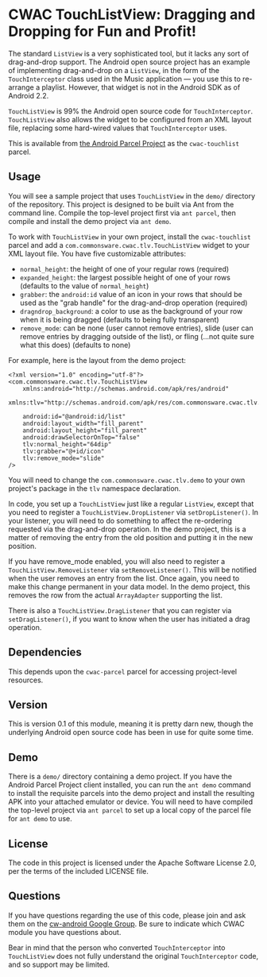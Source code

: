 CWAC TouchListView: Dragging and Dropping for Fun and Profit!
=========================================================
The standard `ListView` is a very sophisticated tool, but it
lacks any sort of drag-and-drop support. The Android open
source project has an example of implementing drag-and-drop
on a `ListView`, in the form of the `TouchInterceptor` class
used in the Music application &mdash; you use this to re-arrange
a playlist. However, that widget is not in the Android SDK
as of Android 2.2.

`TouchListView` is 99% the Android open source code for
`TouchInterceptor`. `TouchListView` also allows the widget
to be configured from an XML layout file, replacing some
hard-wired values that `TouchInterceptor` uses.

This is available from [the Android Parcel Project](http://andparcel.com) as the
`cwac-touchlist` parcel.

Usage
-----
You will see a sample project that uses `TouchListView` in the
`demo/` directory of the repository. This project is designed
to be built via Ant from the command line. Compile the top-level
project first via `ant parcel`, then compile and install the
demo project via `ant demo`.

To work with `TouchListView` in your own project, install
the `cwac-touchlist` parcel and add a `com.commonsware.cwac.tlv.TouchListView`
widget to your XML layout file. You have five customizable
attributes:

 * `normal_height`: the height of one of your regular rows (required)
 * `expanded_height`: the largest possible height of one of
 your rows (defaults to the value of `normal_height`)
 * `grabber`: the `android:id` value of an icon in your rows
 that should be used as the "grab handle" for the drag-and-drop
 operation (required)
 * `dragndrop_background`: a color to use as the background of your
 row when it is being dragged (defaults to being fully transparent)
 * `remove_mode`: can be none (user cannot remove entries), slide
 (user can remove entries by dragging outside of the list),
 or fling (...not quite sure what this does) (defaults to none)
 
For example, here is the layout from the demo project:

	<?xml version="1.0" encoding="utf-8"?>
	<com.commonsware.cwac.tlv.TouchListView
		xmlns:android="http://schemas.android.com/apk/res/android"
		xmlns:tlv="http://schemas.android.com/apk/res/com.commonsware.cwac.tlv.demo"
	
		android:id="@android:id/list"
		android:layout_width="fill_parent"
		android:layout_height="fill_parent"
		android:drawSelectorOnTop="false"
		tlv:normal_height="64dip"
		tlv:grabber="@+id/icon"
		tlv:remove_mode="slide"
	/>

You will need to change the `com.commonsware.cwac.tlv.demo` to
your own project's package in the `tlv` namespace declaration.

In code, you set up a `TouchListView` just like a regular
`ListView`, except that you need to register a `TouchListView.DropListener`
via `setDropListener()`. In your listener, you will need to do
something to affect the re-ordering requested via the drag-and-drop
operation. In the demo project, this is a matter of removing
the entry from the old position and putting it in the new position.

If you have remove_mode enabled, you will also need to register a
`TouchListView.RemoveListener` via `setRemoveListener()`. This
will be notified when the user removes an entry from the list.
Once again, you need to make this change permanent in your
data model. In the demo project, this removes the row from the
actual `ArrayAdapter` supporting the list.

There is also a `TouchListView.DragListener` that you can register
via `setDragListener()`, if you want to know when the user
has initiated a drag operation.

Dependencies
------------
This depends upon the `cwac-parcel` parcel for accessing
project-level resources.

Version
-------
This is version 0.1 of this module, meaning it is pretty darn
new, though the underlying Android open source code has been
in use for quite some time.

Demo
----
There is a `demo/` directory containing a demo project. If you
have the Android Parcel Project client installed, you can
run the `ant demo` command to install the requisite parcels into
the demo project and install the resulting APK into your
attached emulator or device. You will need to have compiled
the top-level project via `ant parcel` to set up a local copy
of the parcel file for `ant demo` to use.

License
-------
The code in this project is licensed under the Apache
Software License 2.0, per the terms of the included LICENSE
file.

Questions
---------
If you have questions regarding the use of this code, please
join and ask them on the [cw-android Google Group][gg]. Be sure to
indicate which CWAC module you have questions about.

Bear in mind that the person who converted `TouchInterceptor`
into `TouchListView` does not fully understand the original
`TouchInterceptor` code, and so support may be limited.

[gg]: http://groups.google.com/group/cw-android
